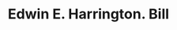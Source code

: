 ---
doi: 10.7916/D86T1ZQJ
date_other: '1893'
date_other_textual: '1893'
form: printed ephemera
genre:
- Invoices
name:
- Edwin E. Harrington
object_in_context_url: https://biggert.cul.columbia.edu/items/view/ave_biggert_00375
subject_hierarchical_geographic:
- Boston, Massachusetts, United States
subject_name:
- Edwin E. Harrington
title: Edwin E. Harrington. Bill
sort_title: Edwin E. Harrington. Bill
call_number: ave_biggert_00375
coordinates:
- 42.35805555555556,-71.06361111111111
pid: ave_biggert_00375
identifiers: ave_biggert_00375
canvas_id: ldpd:395649
permalink: "/items/ave_biggert_00375/"
layout: iiif-image-page
---